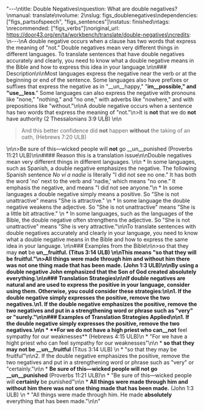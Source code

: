"---\ntitle: Double Negatives\nquestion: What are double negatives?\nmanual: translate\nvolume: 2\nslug: figs_doublenegatives\ndependencies:  [\"figs_partsofspeech\", \"figs_sentences\"]\nstatus:  finished\ntags: \nrecommended: [\"figs_verbs\"]\noriginal_url: https://door43.org/en/ta/workbench/translate/double-negatives\ncredits: \n---\nA double negative occurs when a clause has two words that express the meaning of \"not.\"  Double negatives mean very different things in different languages. To translate sentences that have double negatives accurately and clearly, you need to know what a double negative means in the Bible and how to express this idea in your language.\n\n### Description\n\nMost languages express the negative near the verb or at the beginning or end of the sentence. Some languages also have prefixes or suffixes that express the negative as in  \"__un__happy,\" \"__im__possible,\" and \"use__less__.\" Some languages can also express the negative with pronouns like \"none,\" \"nothing,\" and \"no one,\" with adverbs like \"nowhere,\" and with prepositions like \"without.\"\n\nA double negative occurs when a sentence has two words that express the meaning of \"not.\"\n>It is __not__ that we do __not__ have authority (2 Thessalonians 3:9 ULB) \n\n<blockquote>And this better confidence did __not__ happen __without__ the taking of an oath, (Hebrews 7:20 ULB) </blockquote>\n\n>Be sure of this—wicked people will __not__ go __un__punished (Proverbs 11:21 ULB)\n\n#### Reason this is a translation issue\n\nDouble negatives mean very different things in different languages. \n\n  * In some languages, such as Spanish, a double negative emphasizes the negative. The following Spanish sentence *No ví a nadie* is literally \"I did not see no one.\" It has both the word 'no' next to the verb and 'nadie,' which means \"no one.\" It emphasis the negative, and means \"I did not see anyone.\"\n  * In some languages a double negative simply means a positive. So \"She is not unattractive\" means \"She is attractive.\" \n  * In some language the double negative weakens the adjective. So \"She is not unattractive\" means \"She is a little bit attractive.\" \n  * In some languages, such as the languages of the Bible, the double negative often strengthens the adjective. So \"She is not unattractive\" means \"She is very attractive.\"\n\nTo translate sentences with double negatives accurately and clearly in your language, you need to know what a double negative means in the Bible and how to express the same idea in your language. \n\n### Examples from the Bible\n\n>so that they may __not__ be __un__fruitful. (Titus 3:14 ULB) \n\nThis means \"so that they will be fruitful.\"\n>All things were made through him and __without__ him there was __not__ one thing made that has been made. (John 1:3 ULB)\n\nBy using a double negative John emphasized that the Son of God created absolutely everything.\n\n### Translation Strategies\n\nIf double negatives are natural and are used to express the positive in your language, consider using them.  Otherwise, you could consider these strategies:\n\n1. If the double negative simply expresses the positive, remove the two negatives.\n1. If the double negative emphasizes the positive, remove the two negatives and put in a strengthening word or phrase such as \"very\" or \"surely.\"\n\n### Examples of Translation Strategies Applied\n\n1. If the double negative simply expresses the positive, remove the two negatives.\n\n  * **For we do __not__ have a high priest who can__not__ feel sympathy for our weaknesses** (Hebrews 4:15  ULB)\n      * \"For we have a hight priest who can feel sympathy for our weaknesses\"\n\n  * **so that they may __not__ be __un__fruitful** (Titus 3:14 ULB) \n      * \"so that they may be fruitful\"\n\n2. If the double negative emphasizes the positive, remove the two negatives and put in a strengthening word or   phrase such as \"very\" or \"certainly.\"\n\n  * **Be sure of this—wicked people will __not__ go __un__punished** (Proverbs 11:21 ULB)\n      * \"Be sure of this—wicked people will __certainly__ be punished\"\n\n  * **All things were made through him and __without__ him there was __not__ one thing made that has been made.** (John 1:3 ULB) \n      * \"All things were made through him. He made __absolutely__ everything that has been made.\"\n\n"
